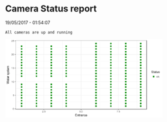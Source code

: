 Camera Status report
================
19/05/2017 - 01:54:07

    All cameras are up and running

![](camreport_files/figure-markdown_github/unnamed-chunk-2-1.png)

